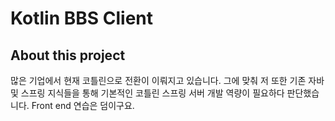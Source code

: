 # Kotlin BBS Client

## About this project

많은 기업에서 현재 코틀린으로 전환이 이뤄지고 있습니다.
그에 맞춰 저 또한 기존 자바 및 스프링 지식들을 통해
기본적인 코틀린 스프링 서버 개발 역량이 필요하다 판단했습니다.
Front end 연습은 덤이구요. 